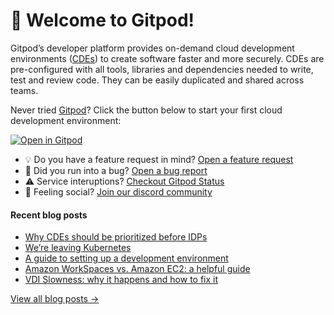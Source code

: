 # 👋 Welcome to Gitpod!

Gitpod’s developer platform provides on-demand cloud development environments ([CDEs](https://www.gitpod.io/cde)) to create software faster and more securely. CDEs are pre-configured with all tools, libraries and dependencies needed to write, test and review code. They can be easily duplicated and shared across teams.

Never tried [Gitpod](https://www.gitpod.io/)? Click the button below to start your first cloud development environment:

[![Open in Gitpod](https://gitpod.io/button/open-in-gitpod.svg)](https://gitpod.new)

* 💡 Do you have a feature request in mind? [Open a feature request](https://github.com/gitpod-io/gitpod/issues/new?assignees=&labels=&template=feature_request.md&title=)
* 🐛 Did you run into a bug? [Open a bug report](https://github.com/gitpod-io/gitpod/issues/new?assignees=&labels=bug&template=bug_report.yml)
* ⚠️ Service interuptions? [Checkout Gitpod Status](https://gitpodstatus.com/)
* 🦩 Feeling social? [Join our discord community](https://www.gitpod.io/chat)

#### Recent blog posts

<!--START_SECTION:feed-->
* [Why CDEs should be prioritized before IDPs](https://www.gitpod.io/blog/why-cdes-should-be-prioritized-before-idps)
* [We’re leaving Kubernetes](https://www.gitpod.io/blog/we-are-leaving-kubernetes)
* [A guide to setting up a development environment](https://www.gitpod.io/blog/a-guide-to-setting-up-a-development-environment)
* [Amazon WorkSpaces vs. Amazon EC2: a helpful guide](https://www.gitpod.io/blog/amazon-work-spaces-vs-amazon-ec2-a-helpful-guide)
* [VDI Slowness: why it happens and how to fix it](https://www.gitpod.io/blog/vdi-slowness-why-it-happens-and-how-to-fix-it)
<!--END_SECTION:feed-->

[View all blog posts &rarr;](https://www.gitpod.io/blog)
